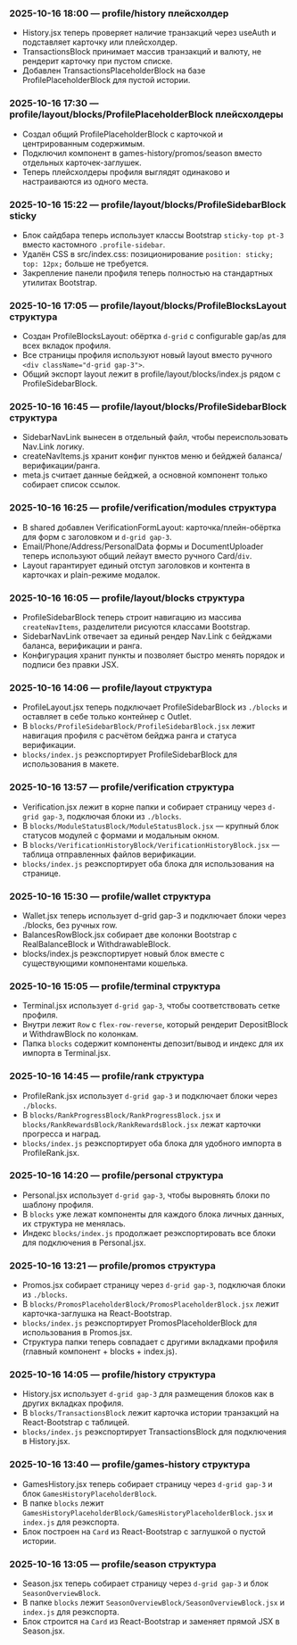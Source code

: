 ### 2025-10-16 18:00 — profile/history плейсхолдер
- History.jsx теперь проверяет наличие транзакций через useAuth и подставляет карточку или плейсхолдер.
- TransactionsBlock принимает массив транзакций и валюту, не рендерит карточку при пустом списке.
- Добавлен TransactionsPlaceholderBlock на базе ProfilePlaceholderBlock для пустой истории.

### 2025-10-16 17:30 — profile/layout/blocks/ProfilePlaceholderBlock плейсхолдеры
- Создал общий ProfilePlaceholderBlock с карточкой и центрированным содержимым.
- Подключил компонент в games-history/promos/season вместо отдельных карточек-заглушек.
- Теперь плейсхолдеры профиля выглядят одинаково и настраиваются из одного места.

### 2025-10-16 15:22 — profile/layout/blocks/ProfileSidebarBlock sticky
- Блок сайдбара теперь использует классы Bootstrap `sticky-top pt-3` вместо кастомного `.profile-sidebar`.
- Удалён CSS в src/index.css: позиционирование `position: sticky; top: 12px;` больше не требуется.
- Закрепление панели профиля теперь полностью на стандартных утилитах Bootstrap.

### 2025-10-16 17:05 — profile/layout/blocks/ProfileBlocksLayout структура
- Создан ProfileBlocksLayout: обёртка `d-grid` с configurable gap/as для всех вкладок профиля.
- Все страницы профиля используют новый layout вместо ручного `<div className="d-grid gap-3">`.
- Общий экспорт layout лежит в profile/layout/blocks/index.js рядом с ProfileSidebarBlock.

### 2025-10-16 16:45 — profile/layout/blocks/ProfileSidebarBlock структура
- SidebarNavLink вынесен в отдельный файл, чтобы переиспользовать Nav.Link логику.
- createNavItems.js хранит конфиг пунктов меню и бейджей баланса/верификации/ранга.
- meta.js считает данные бейджей, а основной компонент только собирает список ссылок.

### 2025-10-16 16:25 — profile/verification/modules структура
- В shared добавлен VerificationFormLayout: карточка/плейн-обёртка для форм с заголовком и `d-grid gap-3`.
- Email/Phone/Address/PersonalData формы и DocumentUploader теперь используют общий лейаут вместо ручного Card/`div`.
- Layout гарантирует единый отступ заголовков и контента в карточках и plain-режиме модалок.

### 2025-10-16 16:05 — profile/layout/blocks структура
- ProfileSidebarBlock теперь строит навигацию из массива `createNavItems`, разделители рисуются классами Bootstrap.
- SidebarNavLink отвечает за единый рендер Nav.Link с бейджами баланса, верификации и ранга.
- Конфигурация хранит пункты и позволяет быстро менять порядок и подписи без правки JSX.

### 2025-10-16 14:06 — profile/layout структура
- ProfileLayout.jsx теперь подключает ProfileSidebarBlock из `./blocks` и оставляет в себе только контейнер с Outlet.
- В `blocks/ProfileSidebarBlock/ProfileSidebarBlock.jsx` лежит навигация профиля с расчётом бейджа ранга и статуса верификации.
- `blocks/index.js` реэкспортирует ProfileSidebarBlock для использования в макете.

### 2025-10-16 13:57 — profile/verification структура
- Verification.jsx лежит в корне папки и собирает страницу через `d-grid gap-3`, подключая блоки из `./blocks`.
- В `blocks/ModuleStatusBlock/ModuleStatusBlock.jsx` — крупный блок статусов модулей с формами и модальным окном.
- В `blocks/VerificationHistoryBlock/VerificationHistoryBlock.jsx` — таблица отправленных файлов верификации.
- `blocks/index.js` реэкспортирует оба блока для использования на странице.

### 2025-10-16 15:30 — profile/wallet структура
- Wallet.jsx теперь использует d-grid gap-3 и подключает блоки через ./blocks, без ручных row.
- BalancesRowBlock.jsx собирает две колонки Bootstrap с RealBalanceBlock и WithdrawableBlock.
- blocks/index.js реэкспортирует новый блок вместе с существующими компонентами кошелька.

### 2025-10-16 15:05 — profile/terminal структура
- Terminal.jsx использует `d-grid gap-3`, чтобы соответствовать сетке профиля.
- Внутри лежит `Row` с `flex-row-reverse`, который рендерит DepositBlock и WithdrawBlock по колонкам.
- Папка `blocks` содержит компоненты депозит/вывод и индекс для их импорта в Terminal.jsx.

### 2025-10-16 14:45 — profile/rank структура
- ProfileRank.jsx использует `d-grid gap-3` и подключает блоки через `./blocks`.
- В `blocks/RankProgressBlock/RankProgressBlock.jsx` и `blocks/RankRewardsBlock/RankRewardsBlock.jsx` лежат карточки прогресса и наград.
- `blocks/index.js` реэкспортирует оба блока для удобного импорта в ProfileRank.jsx.

### 2025-10-16 14:20 — profile/personal структура
- Personal.jsx использует `d-grid gap-3`, чтобы выровнять блоки по шаблону профиля.
- В `blocks` уже лежат компоненты для каждого блока личных данных, их структура не менялась.
- Индекс `blocks/index.js` продолжает реэкспортировать все блоки для подключения в Personal.jsx.

### 2025-10-16 13:21 — profile/promos структура
- Promos.jsx собирает страницу через `d-grid gap-3`, подключая блоки из `./blocks`.
- В `blocks/PromosPlaceholderBlock/PromosPlaceholderBlock.jsx` лежит карточка-заглушка на React-Bootstrap.
- `blocks/index.js` реэкспортирует PromosPlaceholderBlock для использования в Promos.jsx.
- Структура папки теперь совпадает с другими вкладками профиля (главный компонент + blocks + index.js).
### 2025-10-16 14:05 — profile/history структура
- History.jsx использует `d-grid gap-3` для размещения блоков как в других вкладках профиля.
- В `blocks/TransactionsBlock` лежит карточка истории транзакций на React-Bootstrap с таблицей.
- `blocks/index.js` реэкспортирует TransactionsBlock для подключения в History.jsx.
### 2025-10-16 13:40 — profile/games-history структура
- GamesHistory.jsx теперь собирает страницу через `d-grid gap-3` и блок `GamesHistoryPlaceholderBlock`.
- В папке `blocks` лежит `GamesHistoryPlaceholderBlock/GamesHistoryPlaceholderBlock.jsx` и `index.js` для реэкспорта.
- Блок построен на `Card` из React-Bootstrap с заглушкой о пустой истории.
### 2025-10-16 13:05 — profile/season структура
- Season.jsx теперь собирает страницу через `d-grid gap-3` и блок `SeasonOverviewBlock`.
- В папке `blocks` лежит `SeasonOverviewBlock/SeasonOverviewBlock.jsx` и `index.js` для реэкспорта.
- Блок строится на `Card` из React-Bootstrap и заменяет прямой JSX в Season.jsx.

